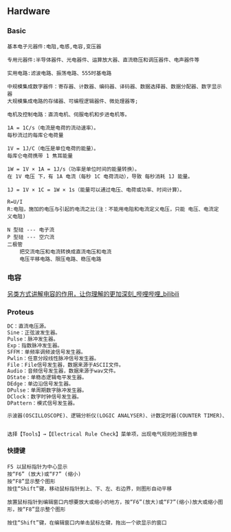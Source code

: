 ## Hardware

### Basic

```
基本电子元器件:电阻,电感,电容,变压器

专用元器件:半导体器件、光电器件、运算放大器、直流稳压和调压器件、电声器件等

实用电路:滤波电路、振荡电路、555时基电路

中规模集成数字器件：寄存器、计数器、编码器、译码器、数据选择器、数据分配器、数字显示器
大规模集成电路的存储器、可编程逻辑器件、微处理器等;

电机及控制电路：直流电机、伺服电机和步进电机等。

1A = 1C/s（电流是电荷的流动速率）。
每秒流过的每库仑电荷量

1V = 1J/C（电压是单位电荷的能量）。
每库仑电荷携带 1 焦耳能量

1W = 1V × 1A = 1J/s（功率是单位时间的能量转换）。
在 1V 电压 下，有 1A 电流（每秒 1C 电荷流动），导致 每秒消耗 1J 能量。

1J = 1V × 1C = 1W × 1s（能量可以通过电压、电荷或功率、时间计算）。

R=U/I
R:电阻，施加的电压与引起的电流之比(注：不能用电阻和电流定义电压，只能 电压、电流定义电阻)

N 型硅 --- 电子流
P 型硅 --- 空穴流
二极管
	把交流电压和电流转换成直流电压和电流
	电压平移电路、限压电路、稳压电路
```

### 电容

[另类方式讲解电容的作用，让你理解的更加深刻_哔哩哔哩_bilibili](https://www.bilibili.com/video/BV1UU4y1r72W/?spm_id_from=333.337.search-card.all.click&vd_source=209996515a9bd0496489c385fbc38dbd)

### Proteus

```markdown
DC：直流电压源。
Sine：正弦波发生器。
Pulse：脉冲发生器。
Exp：指数脉冲发生器。
SFFM：单频率调频波信号发生器。
Pwlin：任意分段线性脉冲信号发生器。
File：File信号发生器，数据来源于ASCII文件。
Audio：音频信号发生器，数据来源于wav文件。
DState：单稳态逻辑电平发生器。
DEdge：单边沿信号发生器。
DPulse：单周期数字脉冲发生器。
DClock：数字时钟信号发生器。
DPattern：模式信号发生器。

示波器(OSCILLOSCOPE)、逻辑分析仪(LOGIC ANALYSER)、计数定时器(COUNTER TIMER)、虚拟终端(VIRTUAL TERMINAL)、信号发生器(SIGNAL GENERATOR)、模式发生器(PATTERN GENERATOR)、直流电压表(DC VOLTMETER)、直流电流表(DC AMMETER)、交流电压表(AC VOLTMETER)和交流电流表(AC AMMETER)。


选择【Tools】→【Electrical Rule Check】菜单项，出现电气规则检测报告单
```



#### 快捷键

```
F5 以鼠标指针为中心显示
按“F6” (放大)或“F7” (缩小)
按“F8”显示整个图形
按住“Shift”键，移动鼠标指针到上、下、左、右边界，则图形自动平移

放置鼠标指针到编辑窗口内想要放大或缩小的地方，按“F6”(放大)或“F7”(缩小)放大或缩小图形，按“F8”显示整个图形

按住“Shift”键，在编辑窗口内单击鼠标左键，拖出一个欲显示的窗口
```





























